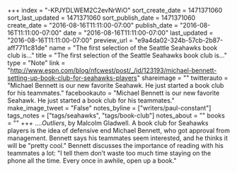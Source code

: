 +++
index = "-KPJYDLWEM2C2evNrWiO"
sort_create_date = 1471371060
sort_last_updated = 1471371060
sort_publish_date = 1471371060
create_date = "2016-08-16T11:11:00-07:00"
publish_date = "2016-08-16T11:11:00-07:00"
date = "2016-08-16T11:11:00-07:00"
last_updated = "2016-08-16T11:11:00-07:00"
preview_url = "e9a4da02-324b-57cb-2b87-aff7711c81de"
name = "The first selection of the Seattle Seahawks book club is..."
title = "The first selection of the Seattle Seahawks book club is..."
type = "Note"
link = "http://www.espn.com/blog/nfcwest/post/_/id/123193/michael-bennett-setting-up-book-club-for-seahawks-players"
shareimage = ""
twitterauto = "Michael Bennett is our new favorite Seahawk. He just started a book club for his teammates."
facebookauto = "Michael Bennett is our new favorite Seahawk. He just started a book club for his teammates."
make_image_tweet = "False"
notes_byline = ["writers/paul-constant"]
tags_notes = ["tags/seahawks", "tags/book-club"]
notes_about = ""
books = ""
+++
....*Outliers*, by Malcolm Gladwell. A book club for Seahawks players is the idea of defensive end Michael Bennett, who got approval from management. Bennett says his teammates seem interested, and he thinks it will be "pretty cool." Bennett discusses the importance of reading with his teammates a lot: "I tell them don’t waste too much time staying on the phone all the time. Every once in awhile, open up a book."